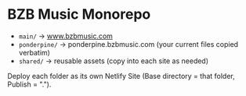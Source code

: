 # BZB Music Monorepo
- `main/` → www.bzbmusic.com
- `ponderpine/` → ponderpine.bzbmusic.com (your current files copied verbatim)
- `shared/` → reusable assets (copy into each site as needed)

Deploy each folder as its own Netlify Site (Base directory = that folder, Publish = ".").
